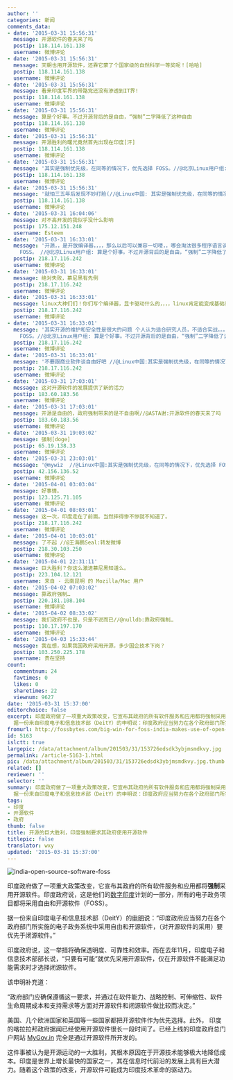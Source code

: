 ```yaml
---
author: ''
categories: 新闻
comments_data:
- date: '2015-03-31 15:56:31'
  message: 开源软件的春天来了吗
  postip: 118.114.161.138
  username: 微博评论
- date: '2015-03-31 15:56:31'
  message: 天朝也用开源软件，还靠它蒙了个国家级的自然科学一等奖呢！[哈哈]
  postip: 118.114.161.138
  username: 微博评论
- date: '2015-03-31 15:56:31'
  message: 看来印度军界的带路党还没有渗透到IT界!
  postip: 118.114.161.138
  username: 微博评论
- date: '2015-03-31 15:56:31'
  message: 算是个好事。不过开源背后的是自由，“强制”二字降低了这种自由
  postip: 118.114.161.138
  username: 微博评论
- date: '2015-03-31 15:56:31'
  message: 开源胜利的曙光竟然首先出现在印度[汗]
  postip: 118.114.161.138
  username: 微博评论
- date: '2015-03-31 15:56:31'
  message: '其实是强制优先级，在同等的情况下，优先选择 FOSS。//@北京Linux用户组: 算是个好事。不过开源背后的是自由，“强制”二字降低了这种自由'
  postip: 118.114.161.138
  username: 微博评论
- date: '2015-03-31 15:56:31'
  message: '就怕三五年后发现不妙打脸(//@Linux中国: 其实是强制优先级，在同等的情况下，优先选择 FOSS。//@北京Linux用户组: 算是个好事。不过开源背后的是自由，“强制”二字降低了这种自由'
  postip: 118.114.161.138
  username: 微博评论
- date: '2015-03-31 16:04:06'
  message: 对不高开发的我似乎没什么影响
  postip: 175.12.151.248
  username: Esteem
- date: '2015-03-31 16:33:01'
  message: '开源，，是开放编译器，，，，那么以后可以兼容一切喽，，哪会淘汰很多程序语言诶！！，，，坐等精简，，，[笑cry] //@Linux中国:其实是强制优先级，在同等的情况下，优先选择
    FOSS。 //@北京Linux用户组: 算是个好事。不过开源背后的是自由，“强制”二字降低了这种自由'
  postip: 218.17.116.242
  username: 微博评论
- date: '2015-03-31 16:33:01'
  message: 绝对失败，慕尼黑有先例
  postip: 218.17.116.242
  username: 微博评论
- date: '2015-03-31 16:33:01'
  message: linux大神们们！你们写个编译器，显卡驱动什么的，，，，linux肯定能变成基础教育计算机课，，，你可以想象，，以后的孩子们都用linux是什么情况，，linux就普及了，，，
  postip: 218.17.116.242
  username: 微博评论
- date: '2015-03-31 16:33:01'
  message: '其实开源的维护和安全性是很大的问题 个人认为适合研究人员，不适合实战。。。//@Linux中国: 其实是强制优先级，在同等的情况下，优先选择
    FOSS。//@北京Linux用户组: 算是个好事。不过开源背后的是自由，“强制”二字降低了这种自由'
  postip: 218.17.116.242
  username: 微博评论
- date: '2015-03-31 16:33:01'
  message: '不要跟商业软件谈自由好吧 //@Linux中国:其实是强制优先级，在同等的情况下，优先选择 FOSS。//@北京Linux用户组: 算是个好事。不过开源背后的是自由，“强制”二字降低了这种自由'
  postip: 218.17.116.242
  username: 微博评论
- date: '2015-03-31 17:03:01'
  message: 这对开源软件的发展提供了新的活力
  postip: 183.60.183.56
  username: 微博评论
- date: '2015-03-31 17:03:01'
  message: 开源是自由的，政府强制带来的是不自由啊//@ASTA谢:开源软件的春天来了吗
  postip: 183.60.183.56
  username: 微博评论
- date: '2015-03-31 19:03:02'
  message: 强制[doge]
  postip: 65.19.138.33
  username: 微博评论
- date: '2015-03-31 23:03:01'
  message: '@mywiz  //@Linux中国:其实是强制优先级，在同等的情况下，优先选择 FOSS。//@北京Linux用户组: 算是个好事。不过开源背后的是自由，“强制”二字降低了这种自由'
  postip: 42.156.136.52
  username: 微博评论
- date: '2015-04-01 03:03:04'
  message: 好事情。
  postip: 123.125.71.105
  username: 微博评论
- date: '2015-04-01 08:03:01'
  message: 这一次，印度走在了前面。当然摔得惨不惨就不知道了。
  postip: 218.17.116.242
  username: 微博评论
- date: '2015-04-01 10:03:01'
  message: 了不起 //@王海鹏Seal:转发微博
  postip: 218.30.103.250
  username: 微博评论
- date: '2015-04-01 22:31:11'
  message: 巨大胜利？你这么激进慕尼黑知道么。
  postip: 223.104.12.121
  username: 来自 - 云南昆明 的 Mozilla/Mac 用户
- date: '2015-04-02 07:03:02'
  message: 靠政府强制…
  postip: 220.181.108.104
  username: 微博评论
- date: '2015-04-02 08:33:02'
  message: 我们政府不也是，只是不说而已//@nulldb:靠政府强制…
  postip: 110.17.197.170
  username: 微博评论
- date: '2015-04-03 15:33:44'
  message: 我在想，如果我国政府采用开源，多少国企技术下岗？
  postip: 103.250.225.178
  username: 贵在坚持
count:
  commentnum: 24
  favtimes: 0
  likes: 0
  sharetimes: 22
  viewnum: 9627
date: '2015-03-31 15:37:00'
editorchoice: false
excerpt: 印度政府做了一项重大政策改变，它宣布其政府的所有软件服务和应用都将强制采用开源软件。印度政府说，这是他们的数字印度计划的一部分，所有的电子政务项目都将采用自由和开源软件（FOSS）。
  据一份来自印度电子和信息技术部（DeitY）的申明说：印度政府应当努力在各个政府部门所实施的电子政务系统中采用自由和开源软件，（对开源软件的采用）要优先于闭源软件。  印度政府说，这一举措将确保透明度、可靠性和效率。而在去年11月，印度电子和信息技术部部长说，只要有可能就优先采用开源软件，仅在开源软件不能满足功能需求时才选择闭源
fromurl: http://fossbytes.com/big-win-for-foss-india-makes-use-of-open-source-software-mandatory/
id: 5163
islctt: true
largepic: /data/attachment/album/201503/31/153726edsdk3ybjmsmdkvy.jpg
permalink: /article-5163-1.html
pic: /data/attachment/album/201503/31/153726edsdk3ybjmsmdkvy.jpg.thumb.jpg
related: []
reviewer: ''
selector: ''
summary: 印度政府做了一项重大政策改变，它宣布其政府的所有软件服务和应用都将强制采用开源软件。印度政府说，这是他们的数字印度计划的一部分，所有的电子政务项目都将采用自由和开源软件（FOSS）。
  据一份来自印度电子和信息技术部（DeitY）的申明说：印度政府应当努力在各个政府部门所实施的电子政务系统中采用自由和开源软件，（对开源软件的采用）要优先于闭源软件。  印度政府说，这一举措将确保透明度、可靠性和效率。而在去年11月，印度电子和信息技术部部长说，只要有可能就优先采用开源软件，仅在开源软件不能满足功能需求时才选择闭源
tags:
- 印度
- 开源软件
- 政府
thumb: false
title: 开源的巨大胜利，印度强制要求其政府使用开源软件
titlepic: false
translator: wxy
updated: '2015-03-31 15:37:00'
---
```


![india-open-source-software-foss](/data/attachment/album/201503/31/153726edsdk3ybjmsmdkvy.jpg)


印度政府做了一项重大政策改变，它宣布其政府的所有软件服务和应用都将**强制**采用开源软件。印度政府说，这是他们的[数字印度](http://fossbytes.com/indian-government-launches-digilocker-cloud-storage-people/)计划的一部分，所有的电子政务项目都将采用自由和开源软件（FOSS）。


据一份来自印度电子和信息技术部（DeitY）的[申明](http://deity.gov.in/sites/upload_files/dit/files/policy_on_adoption_of_oss.pdf)说：“印度政府应当努力在各个政府部门所实施的电子政务系统中采用自由和开源软件，（对开源软件的采用）要优先于闭源软件。” 


印度政府说，这一举措将确保透明度、可靠性和效率。而在去年11月，印度电子和信息技术部部长说，“只要有可能”就优先采用开源软件，仅在开源软件不能满足功能需求时才选择闭源软件。


该申明补充道：


“政府部门应确保遵循这一要求，并通过在软件能力、战略控制、可伸缩性、软件生命周期成本和支持需求等方面对开源软件和闭源软件做比较而决定。”


美国、几个欧洲国家和英国等一些国家都把开源软件作为优先选择。此外， 印度的喀拉拉邦政府据闻已经使用开源软件很长一段时间了。已经上线的印度政府总门户网站 [MyGov.in](http://fossbytes.com/google-app-for-indian-prime-minister-modi-digital-india/ "Google Wants to Build App for Indian Prime Minister’s Office With You") 完全是通过开源软件所开发的。


这件事被认为是开源运动的一大胜利，其根本原因在于开源技术能够极大地降低成本。印度是世界上增长最快的国家之一，其在信息时代前沿的发展上具有巨大潜力。随着这个政策的改变，开源软件可能成为印度技术革命的驱动力。